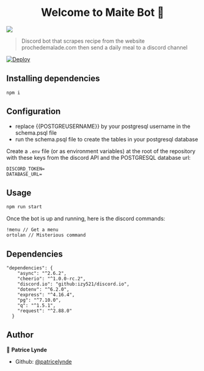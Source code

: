 <h1 align="center">Welcome to Maite Bot 👋</h1>
<p>
  <img src="https://img.shields.io/badge/version-1.0.0-blue.svg?cacheSeconds=2592000" />
</p>

> Discord bot that scrapes recipe from the website prochedemalade.com then send a daily meal to a discord channel

[![Deploy](https://www.herokucdn.com/deploy/button.svg)](https://heroku.com/deploy?template=https://https://github.com/patricelynde/DiscordMaiteBot)

## Installing dependencies

```
npm i
```

## Configuration

- replace {{POSTGREUSERNAME}} by your postgresql username in the schema.psql file
- run the schema.psql file to create the tables in your postgresql database

Create a `.env` file (or as environment variables) at the root of the repository with these keys from the discord API and the POSTGRESQL database url:
```
DISCORD_TOKEN=
DATABASE_URL=
```

## Usage

```sh
npm run start
```

Once the bot is up and running, here is the discord commands:
```
!menu // Get a menu
ortolan // Misterious command
```

## Dependencies

```
"dependencies": {
    "async": "^2.6.2",
    "cheerio": "^1.0.0-rc.2",
    "discord.io": "github:izy521/discord.io",
    "dotenv": "^6.2.0",
    "express": "^4.16.4",
    "pg": "^7.10.0",
    "q": "^1.5.1",
    "request": "^2.88.0"
  }
```

## Author

👤 **Patrice Lynde**

* Github: [@patricelynde](https://github.com/patricelynde)
